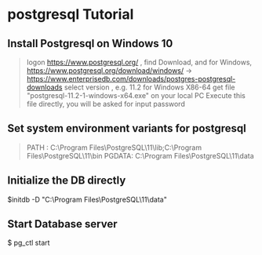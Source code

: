 # postgresql Tutorial

## Install Postgresql on Windows 10
> logon https://www.postgresql.org/ , 
> find Download, and for Windows, 
> https://www.postgresql.org/download/windows/ -> https://www.enterprisedb.com/downloads/postgres-postgresql-downloads
> select version , e.g. 11.2 for Windows X86-64
> get file "postgresql-11.2-1-windows-x64.exe" on your local PC
> Execute this file directly, you will be asked for input password
## Set system environment variants for postgresql
> PATH : C:\Program Files\PostgreSQL\11\lib;C:\Program Files\PostgreSQL\11\bin
> PGDATA: C:\Program Files\PostgreSQL\11\data

## Initialize the DB directly
$initdb -D "C:\Program Files\PostgreSQL\11\data"

## Start Database server
$ pg_ctl start


